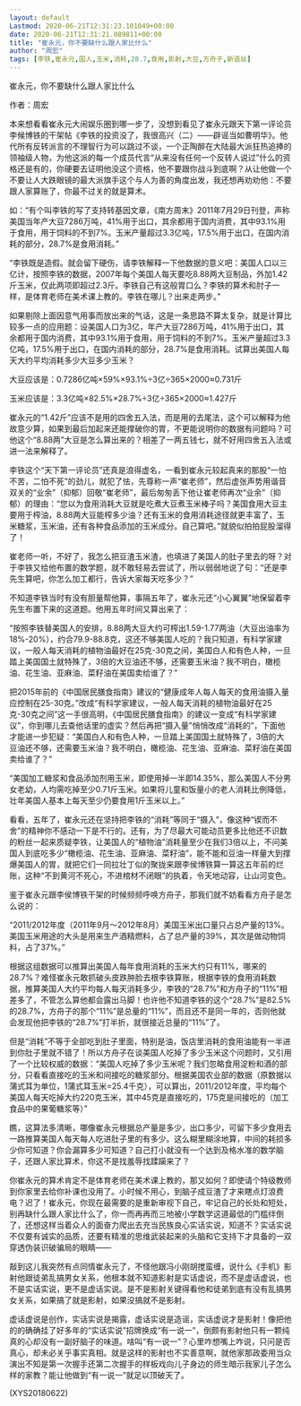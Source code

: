 ```yaml
---
layout: default
Lastmod: 2020-06-21T12:31:23.101049+00:00
date: 2020-06-21T12:31:21.089811+00:00
title: "崔永元，你不要缺什么跟人家比什么"
author: "周宏"
tags: [李铁,崔永元,国人,玉米,消耗,28.7,食用,影射,大豆,方舟子,新语丝]
---
```


崔永元，你不要缺什么跟人家比什么

作者：周宏

本来想看看崔永元大闹娱乐圈到哪一步了，没想到看见了崔永元跟天下第一评论员李候博铁的干架帖《李铁的投资没了，我很高兴（二）——辟谣当如曹明华》。他代所有反转派言的不理智行为可以跳过不谈，一个正陶醉在大陆最大派狂热追捧的领袖级人物，为他这派的每一个成员代言“从来没有任何一个反转人说过”什么的资格还是有的，你硬要去证明他没这个资格，他不要跟你战斗到底啊？从让他做一个不要让人大跌眼镜的最大派旗手这个与人为善的角度出发，我还想再劝劝他：不要跟人家算账了，你最不过关的就是算术。

如：“有个叫李铁的写了支持转基因文章，《南方周末》2011年7月29日刊登，声称美国当年产大豆7286万吨，41%用于出口，其余都用于国内消费，其中93.1%用于食用，用于饲料的不到7%。玉米产量超过3.3亿吨，17.5%用于出口，在国内消耗的部分，28.7%是食用消耗。”

“李铁既是造假。就会留下硬伤，请李铁解释一下他数据的意义吧：美国人口以三亿计，按照李铁的数据，2007年每个美国人每天要吃8.88两大豆制品，外加1.42斤玉米，仅此两项即超过2.3斤。李铁自己有这般胃口么？李铁的算术和肘子一样，是体育老师在美术课上教的。李铁在哪儿？出来走两步。”

如果剔除上面因意气用事而放出来的气话，这是一条思路不算太复杂，就是计算比较多一点的应用题：设美国人口为3亿，年产大豆7286万吨，41%用于出口，其余都用于国内消费，其中93.1%用于食用，用于饲料的不到7%。玉米产量超过3.3亿吨，17.5%用于出口，在国内消耗的部分，28.7%是食用消耗。试算出美国人每天大约平均消耗多少大豆多少玉米？

大豆应该是：0.7286亿吨×59%×93.1%÷3亿÷365×2000≈0.731斤

玉米应该是：3.3亿吨×82.5%×28.7%÷3亿÷365×2000≈1.427斤

崔永元的“1.42斤”应该不是用的四舍五入法，而是用的去尾法，这个可以解释为他故意少算，如果到最后加起来还能撑破你的胃，不更能说明你的数据有问题吗？可他这个“8.88两”大豆是怎么算出来的？相差了一两五钱七，就不好用四舍五入法或进一法来解释了。

李铁这个“天下第一评论员”还真是浪得虚名，一看到崔永元较起真来的那股“一怕不苦，二怕不死”的劲儿，就犯了怯，先尊称一声“崔老师”，然后虚张声势用谐音双关的“业余”（抑郁）回敬“崔老师”，最后匆匆丢下他让崔老师再次“业余”（抑郁）的理由：“您以为食用消耗大豆就是吃煮大豆煮玉米棒子吗？美国食用大豆主要用于榨油，8.88两大豆能榨多少油？还有玉米的食用消耗途径就更丰富了，玉米糖浆，玉米油，还有各种食品添加的玉米成分。自己算吧。”就貌似拍拍屁股溜得了！

崔老师一听，不好了，我怎么把豆渣玉米渣，也填进了美国人的肚子里去的呀？对于李铁又给他布置的数学题，就不敢轻易去尝试了，所以弱弱地说了句：“还是李先生算吧，你怎么加工都行，告诉大家每天吃多少？”

不知道李铁当时有没有胆量帮他算，事隔五年了，崔永元还“小心翼翼”地保留着李先生布置下来的这道题。他用五年时间又算出来了：

“按照李铁替美国人的安排，8.88两大豆大约可榨出1.59-1.77两油（大豆出油率为18%-20%），约合79.9-88.8克，这还不够美国人吃的？我只知道，有科学家建议，一般人每天消耗的植物油最好在25克-30克之间，美国白人和有色人种，一旦踏上美国国土就特殊了，3倍的大豆油还不够，还需要玉米油？我不明白，橄榄油、花生油、亚麻油、菜籽油在美国卖给谁了？”

把2015年前的《中国居民膳食指南》建议的“健康成年人每人每天的食用油摄入量应控制在25-30克。”改成“有科学家建议，一般人每天消耗的植物油最好在25克-30克之间”这一手很高明，《中国居民膳食指南》的建议一变成“有科学家建议”，你到哪儿去查他话里的虚实？然后再把“摄入量”悄悄改成“消耗的”，下面他才能进一步犯疑：“美国白人和有色人种，一旦踏上美国国土就特殊了，3倍的大豆油还不够，还需要玉米油？我不明白，橄榄油、花生油、亚麻油、菜籽油在美国卖给谁了？”

“美国加工糖浆和食品添加剂用玉米，即使用掉一半即14.35%，那么美国人不分男女老幼，人均需吃掉至少0.71斤玉米。如果将儿童和饭量小的老人消耗比例降低，壮年美国人基本上每天至少仍要食用1斤玉米以上。”

看看，五年了，崔永元还在坚持把李铁的“消耗”等同于“摄入”，像这种“锲而不舍”的精神你不感动一下是不行的。还有，为了尽最大可能动员更多比他还不识数的粉丝一起来质疑李铁，让美国人的“植物油”消耗量至少在我们3倍以上，不问美国人到底吃多少“橄榄油、花生油、亚麻油、菜籽油”，能不能和豆油一样量大到撑爆美国人的胃，就把它们一同拉壮丁似的聚拢来跟李侯博铁算一算这五年前的烂账，这种“不到黄河不死心，不进棺材不闭眼”的执着，令天地动容，让山河变色。

鉴于崔永元跟李侯博铁干架的时候频频呼唤方舟子，那我们就不妨看看方舟子是怎么说的：

“2011/2012年度（2011年9月～2012年8月）美国玉米出口量只占总产量的13%。美国玉米用途的大头是用来生产酒精燃料，占了总产量的39%，其次是做动物饲料，占了37%。”

根据这组数据可以推算出美国人每年食用消耗的玉米大约只有11%，哪来的28.7%？难怪崔永元敢抓破头皮跌肿脸去根李铁算账，根据李铁的食用消耗数据，推算美国人大约平均每人每天消耗多少，李铁的“28.7%”和方舟子的“11%”相差多了，不管怎么算他都会露出马脚！也许他不知道李铁的这个“28.7%”是82.5%的28.7%，方舟子的那个“11%”是总量的“11%”，而且还不是同一年的，否则他就会发现他把李铁的“28.7%”打半折，就很接近总量的“11%”了。

但是“消耗”不等于全部吃到肚子里面，特别是油，饭店里消耗的食用油能有一半进到你肚子里就不错了！所以方舟子在谈美国人吃掉了多少玉米这个问题时，又引用了一个比较权威的数据：“美国人吃掉了多少玉米呢？我们忽略食用淀粉和酒的部分，只看看直接吃的玉米和间接吃的糖浆部分。根据美国农业部的数据（原数据以蒲式耳为单位，1蒲式耳玉米=25.4千克），可以算出，2011/2012年度，平均每个美国人每天吃掉大约220克玉米，其中45克是直接吃的，175克是间接吃的（加工食品中的果葡糖浆等）”

瞧，这算法多清晰，哪像崔永元根据总产量是多少，出口多少，可留下多少食用去一路推算美国人每天每人吃进肚子里的有多少。这么糊里糊涂地算，中间的耗损多少你可知道？你会漏算多少可知道？自己打小就没有一个达到及格水准的数学脑子，还跟人家比算术，你这不是找羞辱找蹂躏来了？

你崔永元的算术肯定不是体育老师在美术课上教的，那又如何？即使请个特级教师到你家里去给你补课也没用了。小时候不用心，到脑子成豆渣了才来瞎点灯浪费电？迟了！崔永元，你现在最需要的是重新审视下自己，牢记自己的长处和短处，别再缺什么跟人家比什么了，你一而再再而三地被小学数学这道最低的门槛绊倒了，还想这样当着众人的面奋力爬出去充当民族良心实话实说，知道不？实话实说不仅要有诚实的品质，还要有精准的思维武装起来的头脑和它支持下才具备的一双穿透伪装识破骗局的眼睛——

敲到这儿我突然有点同情崔永元了，不怪他跟冯小刚胡搅蛮缠，说什么《手机》影射他跟徒弟乱搞男女关系，他根本就不知道影射是实话虚说，而不是虚话虚说，也不是实话实说，更不是虚话实说。是不是影射关键得看他和徒弟到底有没有乱搞男女关系，如果搞了就是影射，如果没搞就不是影射。

虚话虚说是创作，实话实说是揭露，虚话实说是造谣，实话虚说才是影射！像把他的的确确挂了好多年的“实话实说”招牌换成“有一说一”，倒颇有影射他只有一颗纯真的心却没有一副好脑子的味道。啥叫“有一说一”？心里咋想嘴上咋说，只问是否真心，却未必关乎事实真相。就是这样的影射也不实善意啊，就他家那政委用当众演出不知是第一次握手还第二次握手的样板戏向儿子身边的师生暗示我家儿子怎么样的家教？能让他做到“有一说一”就足以顶破天了。

(XYS20180622)

